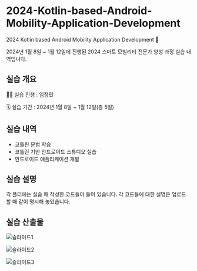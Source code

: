 # 2024-Kotlin-based-Android-Mobility-Application-Development
2024 Kotlin based Android Mobility Application Development 🚗

2024년 1월 8일 ~ 1월 12일에 진행된 2024 스마트 모빌리티 전문가 양성 과정 실습 내역입니다.

## 실습 개요

👩‍💻 실습 진행 : 임정민

🗓 실습 기간 : 2024년 1월 8일 ~ 1월 12일(총 5일)

## 실습 내역

- 코틀린 문법 학습
- 코틀린 기반 안드로이드 스튜디오 실습
- 안드로이드 애플리케이션 개발

## 실습 설명

각 폴더에는 실습 때 작성한 코드들이 들어 있습니다. 각 코드들에 대한 설명은 업로드 할 때 같이 명시해 놓았습니다.  

## 실습 산출물

![슬라이드1](https://github.com/JeongMinIsBest/2024-Kotlin-Based-Android-Mobility-Application-Development/assets/105098123/22305bc3-fbd2-4e92-815f-66a07b51d4cd)

![슬라이드2](https://github.com/JeongMinIsBest/2024-Kotlin-Based-Android-Mobility-Application-Development/assets/105098123/65984435-fccc-41ae-ad27-f7afc284dda2)

![슬라이드3](https://github.com/JeongMinIsBest/2024-Kotlin-Based-Android-Mobility-Application-Development/assets/105098123/1a40e50c-a263-49be-af25-cd0f0544d52e)

